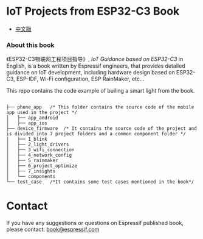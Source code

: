 
# IoT Projects from ESP32-C3 Book
* [中文版](README_cn.md)

### About this book

《ESP32-C3物联网工程项目指导》, _IoT Guidance based on ESP32-C3_ in English, is a book written by Espressif engineers, that provides detailed guidance on IoT development, including hardware design based on ESP32-C3, ESP-IDF, Wi-Fi configuration, ESP RainMaker, etc...

This repo contains the code example of builing a smart light from the book.

```

├── phone_app   /* This folder contains the source code of the mobile app used in the project */ 
│   ├── app_android
│   ├── app_ios
├── device_firmware  /* It contains the source code of the project and is divided into 7 project folders and a common component folder */
│   ├── 1_blink
│   ├── 2_light_drivers
│   ├── 3_wifi_connection
│   ├── 4_network_config
│   ├── 5_rainmaker
│   ├── 6_project_optimize
│   ├── 7_insights
│   └── components
└── test_case   /*It contains some test cases mentioned in the book*/
```

# Contact

If you have any suggestions or questions on Espressif published book, please contact: book@espressif.com
